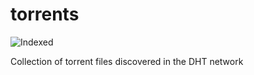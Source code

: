 torrents 
========
![Indexed](https://img.shields.io/badge/indexed-211769-blue)

Collection of torrent files discovered in the DHT network
